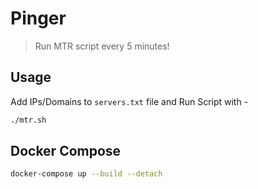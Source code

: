 # Pinger

> Run MTR script every 5 minutes!

## Usage

Add IPs/Domains to `servers.txt` file and Run Script with -

```bash
./mtr.sh
```

## Docker Compose

```bash
docker-compose up --build --detach
```

